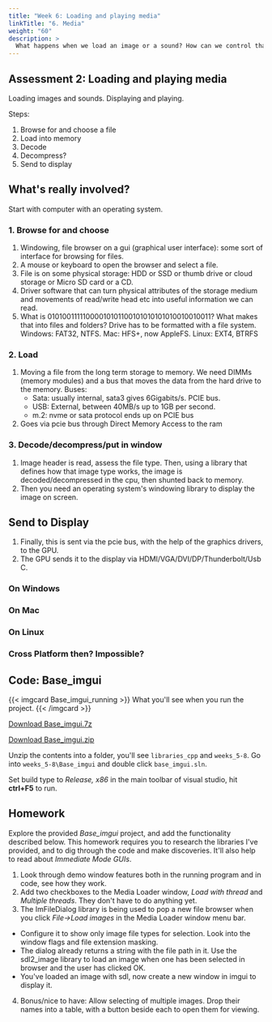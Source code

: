 ```yaml
---
title: "Week 6: Loading and playing media"
linkTitle: "6. Media"
weight: "60"
description: >
  What happens when we load an image or a sound? How can we control that across operating systems?
---
```


## Assessment 2: Loading and playing media

Loading images and sounds. Displaying and playing.

Steps:
  1. Browse for and choose a file
  2. Load into memory
  3. Decode
  4. Decompress?
  5. Send to display

## What's really involved?

Start with computer with an operating system.

### 1. Browse for and choose
1. Windowing, file browser on a gui (graphical user interface): some sort of interface for browsing for files.
1. A mouse or keyboard to open the browser and select a file. 
1. File is on some physical storage: HDD or SSD or thumb drive or cloud storage or Micro SD card or a CD.
1. Driver software that can turn physical attributes of the storage medium and movements of read/write head etc into useful information we can read.
1. What is 01010011111000010101100101010101010010010011? What makes that into files and folders? Drive has to be formatted with a file system. 
   Windows: FAT32, NTFS. 
   Mac: HFS+, now AppleFS.
   Linux: EXT4, BTRFS
  
### 2. Load
1. Moving a file from the long term storage to memory. We need DIMMs (memory modules) and a bus that moves the data from the hard drive to the memory.
  Buses:
    - Sata: usually internal, sata3 gives 6Gigabits/s. PCIE bus.
    - USB: External, between 40MB/s up to 1GB per second.
    - m.2: nvme or sata protocol ends up on PCIE bus
2. Goes via pcie bus through Direct Memory Access to the ram

### 3. Decode/decompress/put in window
1. Image header is read, assess the file type. Then, using a library that defines how that image type works, the image is decoded/decompressed in the cpu, then shunted back to memory.
1. Then you need an operating system's windowing library to display the image on screen. 

## Send to Display
1. Finally, this is sent via the pcie bus, with the help of the graphics drivers, to the GPU.
1. The GPU sends it to the display via HDMI/VGA/DVI/DP/Thunderbolt/Usb C.

### On Windows


### On Mac

### On Linux

### Cross Platform then? Impossible?

## Code: Base_imgui

{{< imgcard Base_imgui_running >}}
What you'll see when you run the project.
{{< /imgcard >}}

<a class="btn btn-lg btn-primary mr-3 mb-4" href="https://laureateaus-my.sharepoint.com/:u:/g/personal/daniel_mcgillick_laureate_edu_au/EW63GlqCx0RDls2upO3B6gcB323l_Vzo-97WA97XJto3Vw" target="_blank">Download Base_imgui.7z<i class="fas fa-arrow-alt-circle-right ml-2"></i></a>

<a class="btn btn-lg btn-primary mr-3 mb-4" href="https://laureateaus-my.sharepoint.com/:u:/g/personal/daniel_mcgillick_laureate_edu_au/EXx4avVQkvZBmYSxe6h_sh0ByLgjBpf0Tcy9zSgONM9gig" target="_blank">Download Base_imgui.zip<i class="fas fa-arrow-alt-circle-right ml-2"></i></a>

Unzip the contents into a folder, you'll see `libraries_cpp` and `weeks_5-8`.
Go into `weeks_5-8\Base_imgui` and double click `base_imgui.sln`. 

Set build type to _Release, x86_ in the main toolbar of visual studio, hit **ctrl+F5** to run.

## Homework

Explore the provided _Base\_imgui_ project, and add the functionality described below. This homework requires you to research the libraries I've provided, and to dig through the code and make discoveries. It'll also help to read about _Immediate Mode GUIs_.

1. Look through demo window features both in the running program and in code, see how they work.
2. Add two checkboxes to the Media Loader window, _Load with thread_ and _Multiple threads_. They don't have to do anything yet.
3. The ImFileDialog library is being used to pop a new file browser when you click _File->Load images_ in the Media Loader window menu bar.
  * Configure it to show only image file types for selection. Look into the window flags and file extension masking.
  * The dialog already returns a string with the file path in it. Use the sdl2_image library to load an image when one has been selected in browser and the user has clicked OK.
  * You've loaded an image with sdl, now create a new window in imgui to display it.
4. Bonus/nice to have: Allow selecting of multiple images. Drop their names into a table, with a button beside each to open them for viewing.